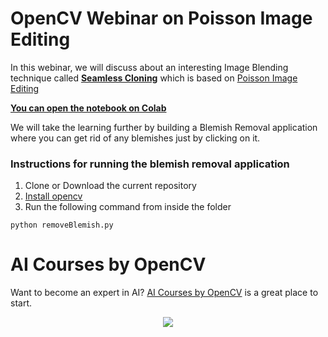 # OpenCV Webinar on Poisson Image Editing

In this webinar, we will discuss about an interesting Image Blending technique called [**Seamless Cloning**](https://learnopencv.com/seamless-cloning-using-opencv-python-cpp/) which is based on [Poisson Image Editing](https://www.cs.jhu.edu/~misha/Fall07/Papers/Perez03.pdf)

[**You can open the notebook on Colab**](https://colab.research.google.com/github/bigvisionai/opencv-webinar-poisson-image-editing/blob/main/Seamless_Cloning.ipynb)

We will take the learning further by building a Blemish Removal application where you can get rid of any blemishes just by clicking on it.

### Instructions for running the blemish removal application

1. Clone or Download the current repository
2. [Install opencv](https://learnopencv.com/opencv-installation-on-ubuntu-macos-windows-and-raspberry-pi/)
3. Run the following command from inside the folder

```
python removeBlemish.py
```

# AI Courses by OpenCV

Want to become an expert in AI? [AI Courses by OpenCV](https://opencv.org/courses/) is a great place to start.

<a href="https://opencv.org/courses/">
<p align="center"> 
<img src="https://www.learnopencv.com/wp-content/uploads/2020/04/AI-Courses-By-OpenCV-Github.png">
</p>
</a>
